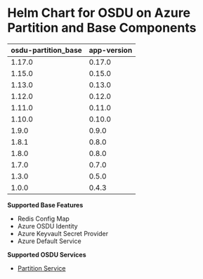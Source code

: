 # Helm Chart for OSDU on Azure Partition and Base Components

| osdu-partition_base | app-version  |
| ------------------- | ----------   |
| 1.17.0               | 0.17.0       |
| 1.15.0               | 0.15.0        |
| 1.13.0               | 0.13.0        |
| 1.12.0               | 0.12.0        |
| 1.11.0               | 0.11.0        |
| 1.10.0               | 0.10.0        |
| 1.9.0               | 0.9.0        |
| 1.8.1               | 0.8.0        |
| 1.8.0               | 0.8.0        |
| 1.7.0               | 0.7.0        |
| 1.3.0               | 0.5.0        |
| 1.0.0               | 0.4.3        |

__Supported Base Features__

- Redis Config Map
- Azure OSDU Identity
- Azure Keyvault Secret Provider
- Azure Default Service

__Supported OSDU Services__

- [Partition Service](https://community.opengroup.org/osdu/platform/system/partition)
